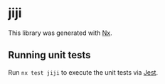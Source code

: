 # jiji

This library was generated with [Nx](https://nx.dev).

## Running unit tests

Run `nx test jiji` to execute the unit tests via [Jest](https://jestjs.io).
